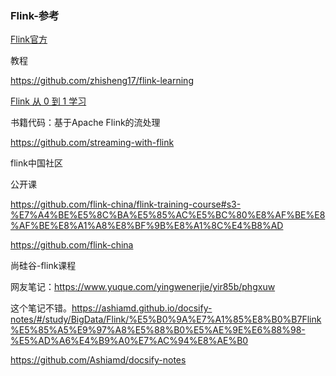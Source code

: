 ### Flink-参考

[Flink官方](https://ci.apache.org/projects/flink/flink-docs-release-1.12/zh/)

教程

https://github.com/zhisheng17/flink-learning

[Flink 从 0 到 1 学习](https://www.cnblogs.com/huanghanyu/category/1758541.html?page=1)



书籍代码：基于Apache Flink的流处理

https://github.com/streaming-with-flink



flink中国社区

公开课

https://github.com/flink-china/flink-training-course#s3-%E7%A4%BE%E5%8C%BA%E5%85%AC%E5%BC%80%E8%AF%BE%E8%AF%BE%E8%A1%A8%E8%BF%9B%E8%A1%8C%E4%B8%AD

https://github.com/flink-china







尚硅谷-flink课程

网友笔记：https://www.yuque.com/yingwenerjie/yir85b/phgxuw

这个笔记不错。https://ashiamd.github.io/docsify-notes/#/study/BigData/Flink/%E5%B0%9A%E7%A1%85%E8%B0%B7Flink%E5%85%A5%E9%97%A8%E5%88%B0%E5%AE%9E%E6%88%98-%E5%AD%A6%E4%B9%A0%E7%AC%94%E8%AE%B0

https://github.com/Ashiamd/docsify-notes